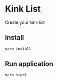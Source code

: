 # Kink List

Create your kink list

## Install

```bash
yarn install
```

## Run application

```bash
yarn start
```
